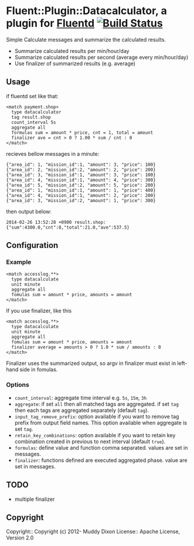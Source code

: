 # Fluent::Plugin::Datacalculator, a plugin for [Fluentd](http://fluentd.org/)  [![Build Status](https://travis-ci.org/muddydixon/fluent-plugin-datacalculator.png?branch=master)](https://travis-ci.org/muddydixon/fluent-plugin-datacalculator)



Simple Calculate messages and summarize the calculated results.

* Summarize calculated results per min/hour/day
* Summarize calculated results per second (average every min/hour/day)
* Use finalizer of summarized results (e.g. average)

## Usage

if fluentd set like that:

```
<match payment.shop>
  type datacalculator
  tag result.shop
  count_interval 5s
  aggregate all
  formulas sum = amount * price, cnt = 1, total = amount
  finalizer ave = cnt > 0 ? 1.00 * sum / cnt : 0
</match>
```

recieves bellow messages in a minute:

```
{"area_id": 1, "mission_id":1, "amount": 3, "price": 100}
{"area_id": 2, "mission_id":2, "amount": 2, "price": 200}
{"area_id": 3, "mission_id":1, "amount": 3, "price": 100}
{"area_id": 4, "mission_id":1, "amount": 4, "price": 300}
{"area_id": 5, "mission_id":2, "amount": 5, "price": 200}
{"area_id": 1, "mission_id":1, "amount": 1, "price": 400}
{"area_id": 4, "mission_id":1, "amount": 2, "price": 200}
{"area_id": 3, "mission_id":2, "amount": 1, "price": 300}
```

then output below:

```
2014-02-26 13:52:28 +0900 result.shop: {"sum":4300.0,"cnt":8,"total":21.0,"ave":537.5}
```

## Configuration

### Example

```
<match accesslog.**>
  type datacalculate
  unit minute
  aggregate all
  fomulas sum = amount * price, amounts = amount
</match>
```

If you use finalizer, like this

```
<match accesslog.**>
  type datacalculate
  unit minute
  aggregate all
  fomulas sum = amount * price, amounts = amount
  finalizer average = amounts > 0 ? 1.0 * sum / amounts : 0
</match>
```

Finalizer uses the summarized output, so argv in finalizer must exist in left-hand side in fomulas.

### Options

* `count_interval`: aggregate time interval e.g. `5s`, `15m`, `3h`
* `aggregate`: if set `all` then all matched tags are aggregated. if set `tag` then each tags are aggregated separately (default `tag`).
* `input_tag_remove_prefix`: option available if you want to remove tag prefix from output field names. This option available when aggregate is set `tag`.
* `retain_key_combinations`: option available if you want to retain key combination created in previous to next interval (default `true`).
* `formulas`: define value and function comma separated. values are set in messages.
* `finalizer`: functions defined are executed aggregated phase. value are set in messages.

## TODO

* multiple finalizer

## Copyright

Copyright:: Copyright (c) 2012- Muddy Dixon
License::   Apache License, Version 2.0
